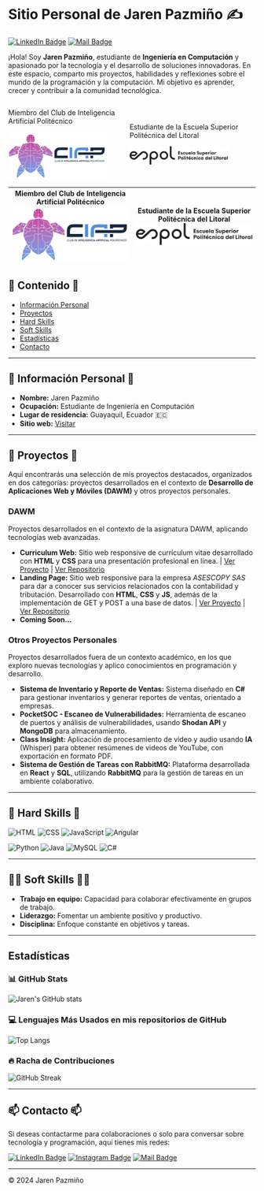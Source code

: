 # Sitio Personal de Jaren Pazmiño ✍️

[![LinkedIn Badge](https://img.shields.io/badge/-Jaren%20Pazmiño-blue?style=flat-square&logo=Linkedin&logoColor=white&link=https://www.linkedin.com/in/jaren-pazmi%C3%B1o-b87359277/)](https://www.linkedin.com/in/jaren-pazmi%C3%B1o-b87359277/) 
[![Mail Badge](https://img.shields.io/badge/-jarapazm@espol.edu.ec-c14438?style=flat-square&logo=Gmail&logoColor=white&link=mailto:jarapazm@espol.edu.ec)](mailto:jarapazm@espol.edu.ec)

¡Hola! Soy **Jaren Pazmiño**, estudiante de **Ingeniería en Computación** y apasionado por la tecnología y el desarrollo de soluciones innovadoras. En este espacio, comparto mis proyectos, habilidades y reflexiones sobre el mundo de la programación y la computación. Mi objetivo es aprender, crecer y contribuir a la comunidad tecnológica.

<div style="display: flex; align-items: center; justify-content: space-around;">
  <div>
    <p>Miembro del Club de Inteligencia Artificial Politécnico</p>
    <img src="media/img/Logo_CIAP%20(Tortuga%20y%20letras).png" alt="CIAP" width="200">
  </div>
  <div>
    <p>Estudiante de la Escuela Superior Politécnica del Litoral</p>
    <img src="media/img/Espol_Logo_2023.png" alt="ESPOL" width="200">
  </div>
</div>

| Miembro del Club de Inteligencia Artificial Politécnico ![CIAP](media/img/Logo_CIAP%20(Tortuga%20y%20letras).png) | Estudiante de la Escuela Superior Politécnica del Litoral ![ESPOL](media/img/Espol_Logo_2023.png) |
|------------------------------------------------------------------------------------------------------------------|------------------------------------------------------------------------------------------------|


## 🔰 Contenido 🔰
- [Información Personal](#-información-personal-)
- [Proyectos](#-proyectos-)
- [Hard Skills](#-hard-skills-)
- [Soft Skills](#-soft-skills-)
- [Estadísticas](#estadísticas)
- [Contacto](#-contacto-)

---

## 🤳 Información Personal 🤳
- **Nombre:** Jaren Pazmiño
- **Ocupación:** Estudiante de Ingeniería en Computación
- **Lugar de residencia:** Guayaquil, Ecuador 🇪🇨
- **Sitio web:** [Visitar](https://jarenpol1015.github.io/curriculum/)

---

## 🌟 Proyectos 🌟

Aquí encontrarás una selección de mis proyectos destacados, organizados en dos categorías: proyectos desarrollados en el contexto de **Desarrollo de Aplicaciones Web y Móviles (DAWM)** y otros proyectos personales.

### DAWM
Proyectos desarrollados en el contexto de la asignatura DAWM, aplicando tecnologías web avanzadas.

- **Curriculum Web:** Sitio web responsive de currículum vitae desarrollado con **HTML** y **CSS** para una presentación profesional en línea. | [Ver Proyecto](https://jarenpol1015.github.io/curriculum/) | [Ver Repositorio](https://github.com/jarenpol1015/curriculum)
- **Landing Page:** Sitio web responsive para la empresa *ASESCOPY SAS* para dar a conocer sus servicios relacionados con la contabilidad y tributación. Desarrollado con **HTML**, **CSS** y **JS**, además de la implementación de GET y POST a una base de datos. | [Ver Proyecto](https://jarenpol1015.github.io/landing/) | [Ver Repositorio](https://github.com/JarenPOL1015/landing)
- **Coming Soon...**


### Otros Proyectos Personales
Proyectos desarrollados fuera de un contexto académico, en los que exploro nuevas tecnologías y aplico conocimientos en programación y desarrollo.

- **Sistema de Inventario y Reporte de Ventas:** Sistema diseñado en **C#** para gestionar inventarios y generar reportes de ventas, orientado a empresas.
- **PocketSOC - Escaneo de Vulnerabilidades:** Herramienta de escaneo de puertos y análisis de vulnerabilidades, usando **Shodan API** y **MongoDB** para almacenamiento.
- **Class Insight:** Aplicación de procesamiento de video y audio usando **IA** (Whisper) para obtener resúmenes de videos de YouTube, con exportación en formato PDF.
- **Sistema de Gestión de Tareas con RabbitMQ:** Plataforma desarrollada en **React** y **SQL**, utilizando **RabbitMQ** para la gestión de tareas en un ambiente colaborativo.

---

## 💪 Hard Skills 💪


![HTML](https://img.shields.io/badge/HTML-E34F26?style=flat-square&logo=html5&logoColor=white)
![CSS](https://img.shields.io/badge/CSS-1572B6?style=flat-square&logo=css3&logoColor=white)
![JavaScript](https://img.shields.io/badge/JavaScript-F7DF1E?style=flat-square&logo=javascript&logoColor=black)
![Angular](https://img.shields.io/badge/Angular-DD0031?style=flat-square&logo=angular&logoColor=white)

![Python](https://img.shields.io/badge/Python-3776AB?style=flat-square&logo=python&logoColor=white)
![Java](https://img.shields.io/badge/Java-007396?style=flat-square&logo=java&logoColor=white)
![MySQL](https://img.shields.io/badge/MySQL-4479A1?style=flat-square&logo=mysql&logoColor=white)
![C#](https://img.shields.io/badge/C%23-239120?style=flat-square&logo=c-sharp&logoColor=white)

---

## 🙋‍♂️ Soft Skills 🙋‍♂️
- **Trabajo en equipo:** Capacidad para colaborar efectivamente en grupos de trabajo.
- **Liderazgo:** Fomentar un ambiente positivo y productivo.
- **Disciplina:** Enfoque constante en objetivos y tareas.

---

## Estadísticas

### 📊 GitHub Stats
![Jaren's GitHub stats](https://github-readme-stats.vercel.app/api?username=jarenpol1015&show_icons=true&theme=radical)

### 💻 Lenguajes Más Usados en mis repositorios de GitHub
![Top Langs](https://github-readme-stats.vercel.app/api/top-langs/?username=jarenpol1015&layout=compact&theme=radical)

### 🔥 Racha de Contribuciones
![GitHub Streak](https://github-readme-streak-stats.herokuapp.com/?user=jarenpol1015&theme=radical)

---

## 📫 Contacto 📫
Si deseas contactarme para colaboraciones o solo para conversar sobre tecnología y programación, aquí tienes mis redes:

[![LinkedIn Badge](https://img.shields.io/badge/-LinkedIn-blue?style=flat-square&logo=Linkedin&logoColor=white&link=https://www.linkedin.com/in/jaren-pazmi%C3%B1o-b87359277/)](https://www.linkedin.com/in/jaren-pazmi%C3%B1o-b87359277/) 
[![Instagram Badge](https://img.shields.io/badge/-Instagram-purple?style=flat-square&logo=Instagram&logoColor=white&link=https://www.instagram.com/1015soluciones/)](https://www.instagram.com/1015soluciones/)
[![Mail Badge](https://img.shields.io/badge/-Correo%20Electrónico-c14438?style=flat-square&logo=Gmail&logoColor=white&link=mailto:jarapazm@espol.edu.ec)](mailto:jarapazm@espol.edu.ec)

---

&copy; 2024 Jaren Pazmiño
